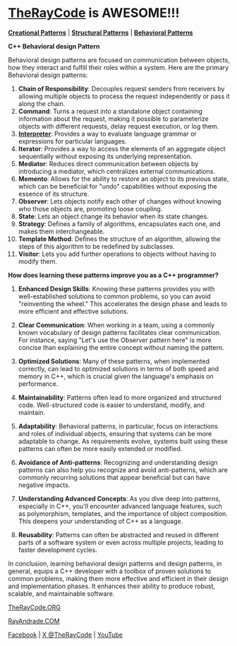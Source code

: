 # [TheRayCode](../../../README.md) is AWESOME!!!

**[Creational Patterns](../../Creational/README.md)** | **[Structural Patterns](../../Structural/README.md)** | **[Behavioral Patterns](../README.md)**

**C++ Behavioral design Pattern**

Behavioral design patterns are focused on communication between objects, how they interact and fulfill their roles within a system. Here are the primary Behavioral design patterns:

1. **Chain of Responsibility**: Decouples request senders from receivers by allowing multiple objects to process the request independently or pass it along the chain.
2. **Command**: Turns a request into a standalone object containing information about the request, making it possible to parameterize objects with different requests, delay request execution, or log them.
3. [**Interpreter**](README.md): Provides a way to evaluate language grammar or expressions for particular languages.
4. **Iterator**: Provides a way to access the elements of an aggregate object sequentially without exposing its underlying representation.
5. **Mediator**: Reduces direct communication between objects by introducing a mediator, which centralizes external communications.
6. **Memento**: Allows for the ability to restore an object to its previous state, which can be beneficial for "undo" capabilities without exposing the essence of its structure.
7. **Observer**: Lets objects notify each other of changes without knowing who those objects are, promoting loose coupling.
8. **State**: Lets an object change its behavior when its state changes.
9. **Strategy**: Defines a family of algorithms, encapsulates each one, and makes them interchangeable.
10. **Template Method**: Defines the structure of an algorithm, allowing the steps of this algorithm to be redefined by subclasses.
11. **Visitor**: Lets you add further operations to objects without having to modify them.

**How does learning these patterns improve you as a C++ programmer?**

1. **Enhanced Design Skills**: Knowing these patterns provides you with well-established solutions to common problems, so you can avoid "reinventing the wheel." This accelerates the design phase and leads to more efficient and effective solutions.

2. **Clear Communication**: When working in a team, using a commonly known vocabulary of design patterns facilitates clear communication. For instance, saying "Let's use the Observer pattern here" is more concise than explaining the entire concept without naming the pattern.

3. **Optimized Solutions**: Many of these patterns, when implemented correctly, can lead to optimized solutions in terms of both speed and memory in C++, which is crucial given the language's emphasis on performance.

4. **Maintainability**: Patterns often lead to more organized and structured code. Well-structured code is easier to understand, modify, and maintain.

5. **Adaptability**: Behavioral patterns, in particular, focus on interactions and roles of individual objects, ensuring that systems can be more adaptable to change. As requirements evolve, systems built using these patterns can often be more easily extended or modified.

6. **Avoidance of Anti-patterns**: Recognizing and understanding design patterns can also help you recognize and avoid anti-patterns, which are commonly recurring solutions that appear beneficial but can have negative impacts.

7. **Understanding Advanced Concepts**: As you dive deep into patterns, especially in C++, you'll encounter advanced language features, such as polymorphism, templates, and the importance of object composition. This deepens your understanding of C++ as a language.

8. **Reusability**: Patterns can often be abstracted and reused in different parts of a software system or even across multiple projects, leading to faster development cycles.

In conclusion, learning behavioral design patterns and design patterns, in general, equips a C++ developer with a toolbox of proven solutions to common problems, making them more effective and efficient in their design and implementation phases. It enhances their ability to produce robust, scalable, and maintainable software.

[TheRayCode.ORG](https://www.TheRayCode.org)

[RayAndrade.COM](https://www.RayAndrade.com)

[Facebook](https://www.facebook.com/TheRayCode/) | [X @TheRayCode](https://www.x.com/TheRayCode/) | [YouTube](https://www.youtube.com/TheRayCode/)
